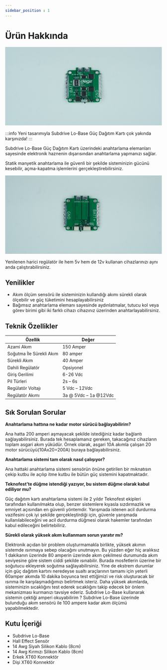 ```yaml
---
sidebar_position : 1
---
```


# Ürün Hakkında

![Subdrive Lo-Base](./image/6S-BASE.jpg)

:::info
Yeni tasarımıyla Subdrive Lo-Base Güç Dağıtım Kartı çok yakında karşınızda!
:::

Subdrive Lo-Base Güç Dağıtım Kartı üzerindeki anahtarlama elemanları sayesinde elektronik haznenin dışarısından anahtarlama yapmanızı sağlar.

Statik manyetik anahtarlama ile güvenli bir şekilde sisteminizin gücünü kesebilir, açma-kapatma işlemlerini gerçekleştirebilirsiniz.

![Subdrive Lo-Base](./image/6S-BASE-ARKA.jpg)


Yenilenen harici regülatör ile hem 5v hem de 12v kullanan cihazlarınızı aynı anda çalıştırabilirsiniz.

## Yenilikler 

- Akım ölçüm sensörü ile sisteminizin kullandığı akımı sürekli olarak ölçebilir ve güç tüketimini hesaplayabilirsiniz
- Bağımsız anahtarlama elemanı sayesinde aydınlatmalar, tutucu kol veya görev birimi gibi  iki farklı cihazı cihazınız üzerinden anahtarlayabilirsiniz.

## Teknik Özellikler

| Özellik                  | Değer                 |
|--------------------------|-----------------------|
| Azami Akım               | 150 Amper             |
| Soğutma İle Sürekli Akım | 80 amper              |
| Sürekli Akım             | 40 Amper              |
| Dahili Regülatör         | Opsiyonel             |
| Giriş Gerilimi           | 6-26 Vdc              |
| Pil Türleri              | 2s – 6s               |
| Regülatör Voltajı        | 5 Vdc – 12Vdc         |
| Regülatör Akımı          | 3a @ 5Vdc – 1a @12Vdc |

## Sık Sorulan Sorular

**Anahtarlama hattına ne kadar motor sürücü bağlayabilirim?**

Ana hatta 200 amperi aşmayacak şekilde istediğiniz kadar bağlantı sağlayabilirsiniz. Burada tek hesaplamanız gereken, takacağınız cihazların toplam asgari akım yüküdür. Örnek olarak, asgari 10A akımla çalışan 20 motor sürücüyü(10Ax20=200A) buraya bağlayabilirsiniz.

**Anahtarlama sistemi tam olarak nasıl çalışıyor?**

Ana hattaki anahtarlama sistemi sensörün önüne getirilen bir mıknatısın çekip kutbu ile açılıp itme kutbu ile bütün güç sistemini kapatmaktadır.

**Teknofest’te düğme istendiği yazıyor, bu sistem düğme olarak kabul ediliyor mu?**

Güç dağıtım kartı anahtarlama sistemi ile 2 yıldır Teknofest ekipleri tarafından kullanılmakta olup, benzer sistemlere kıyasla sızdırmazlık ve emniyet açısından en güvenli yöntemdir. Yarışmada istenen acil durdurma vazifesini çok iyi şekilde gerçekleştirdiği için, güvenle yarışmada kullanılabileceğini ve acil durdurma düğmesi olarak hakemler tarafından kabul edileceğini belirtebiliriz.

**Sürekli olarak yüksek akım kullanmam sorun yaratır mı?**

Elektronik açıdan bir problem oluşturmamakla birlikte, yüksek akımın sistemde ısınmaya sebep olacağını unutmayın. Bu yüzden eğer hiç aralıksız 1 dakikanın üzerinde 80 amperin üzerinde akım çekilmesi durumunda akım seviyesine göre sistem ciddi şekilde ısınabilir. Burada mosfetlerin üzerine bir soğutucu ekleyerek soğutma sağlayabilirsiniz. Yine de ekstrem durumlar için  güç dağıtım kartını neredeyse sualtı araçlarının tamamı için yeterli 60amper akımda 10 dakika boyunca test ettiğimizi ve risk oluşturacak bir ısınma ile karşılaşmadığımızı belirtmek isteriz. Daha yüksek akımlarda, sisteminizin sıcaklığını test ederek sıcaklığını takip edecek bir önlem mekanizması kurmanızı tavsiye ederiz.
Subdrive Lo-Base kullanarak sistemin çektiği amperi okuyabilirim ?
Subdrive Lo-Base üzerinde bulunduğu akım sensörü ile 100 ampere kadar akım ölçümü yapabilmektedir.

## Kutu İçeriği

- Subdrive Lo-Base
- Hall Effect Sensör
- 14 Awg Siyah Silikon Kablo (8cm)
- 14 Awg Kırmızı Silikon Kablo (8cm)
- Erkek XT60 Konnektör
- Dişi XT60 Konnektör
